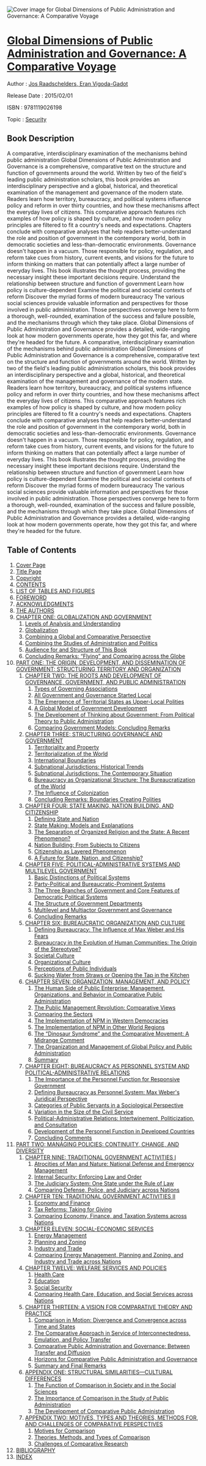 ![Cover image for Global Dimensions of Public Administration and Governance: A Comparative Voyage](https://imgdetail.ebookreading.net/cover/cover/security/EB9781119026198.jpg)

[Global Dimensions of Public Administration and Governance: A Comparative Voyage](https://ebookreading.net/view/book/Global+Dimensions+of+Public+Administration+and+Governance%3A+A+Comparative+Voyage-EB9781119026198_1.html "Global Dimensions of Public Administration and Governance: A Comparative Voyage")
====================================================================================================================

Author : [Jos Raadschelders](https://ebookreading.net/search/author/Jos+Raadschelders),[ Eran Vigoda-Gadot](https://ebookreading.net/search/author/+Eran+Vigoda-Gadot)

Release Date : 2015/02/01

ISBN : 9781119026198

Topic : [Security](https://ebookreading.net/search/category/security)

Book Description
-----------------

A comparative, interdisciplinary examination of the mechanisms behind public administration
Global Dimensions of Public Administration and Governance is a comprehensive, comparative text on the structure and function of governments around the world. Written by two of the field's leading public administration scholars, this book provides an interdisciplinary perspective and a global, historical, and theoretical examination of the management and governance of the modern state. Readers learn how territory, bureaucracy, and political systems influence policy and reform in over thirty countries, and how these mechanisms affect the everyday lives of citizens. This comparative approach features rich examples of how policy is shaped by culture, and how modern policy principles are filtered to fit a country's needs and expectations. Chapters conclude with comparative analyses that help readers better-understand the role and position of government in the contemporary world, both in democratic societies and less-than-democratic environments.
Governance doesn't happen in a vacuum. Those responsible for policy, regulation, and reform take cues from history, current events, and visions for the future to inform thinking on matters that can potentially affect a large number of everyday lives. This book illustrates the thought process, providing the necessary insight these important decisions require.
Understand the relationship between structure and function of government
Learn how policy is culture-dependent
Examine the political and societal contexts of reform
Discover the myriad forms of modern bureaucracy
The various social sciences provide valuable information and perspectives for those involved in public administration. Those perspectives converge here to form a thorough, well-rounded, examination of the success and failure possible, and the mechanisms through which they take place. Global Dimensions of Public Administration and Governance provides a detailed, wide-ranging look at how modern governments operate, how they got this far, and where they're headed for the future.
              A comparative, interdisciplinary examination of the mechanisms behind public administration
Global Dimensions of Public Administration and Governance is a comprehensive, comparative text on the structure and function of governments around the world. Written by two of the field's leading public administration scholars, this book provides an interdisciplinary perspective and a global, historical, and theoretical examination of the management and governance of the modern state. Readers learn how territory, bureaucracy, and political systems influence policy and reform in over thirty countries, and how these mechanisms affect the everyday lives of citizens. This comparative approach features rich examples of how policy is shaped by culture, and how modern policy principles are filtered to fit a country's needs and expectations. Chapters conclude with comparative analyses that help readers better-understand the role and position of government in the contemporary world, both in democratic societies and less-than-democratic environments.
Governance doesn't happen in a vacuum. Those responsible for policy, regulation, and reform take cues from history, current events, and visions for the future to inform thinking on matters that can potentially affect a large number of everyday lives. This book illustrates the thought process, providing the necessary insight these important decisions require.
Understand the relationship between structure and function of government
Learn how policy is culture-dependent
Examine the political and societal contexts of reform
Discover the myriad forms of modern bureaucracy
The various social sciences provide valuable information and perspectives for those involved in public administration. Those perspectives converge here to form a thorough, well-rounded, examination of the success and failure possible, and the mechanisms through which they take place. Global Dimensions of Public Administration and Governance provides a detailed, wide-ranging look at how modern governments operate, how they got this far, and where they're headed for the future.
              
Table of Contents
-----------------

1. [Cover Page](https://ebookreading.net/view/book/Global+Dimensions+of+Public+Administration+and+Governance%3A+A+Comparative+Voyage-EB9781119026198_1.html)
1. [Title Page](https://ebookreading.net/view/book/Global+Dimensions+of+Public+Administration+and+Governance%3A+A+Comparative+Voyage-EB9781119026198_2.html)
1. [Copyright](https://ebookreading.net/view/book/Global+Dimensions+of+Public+Administration+and+Governance%3A+A+Comparative+Voyage-EB9781119026198_3.html)
1. [CONTENTS](https://ebookreading.net/view/book/Global+Dimensions+of+Public+Administration+and+Governance%3A+A+Comparative+Voyage-EB9781119026198_4.html)
1. [LIST OF TABLES AND FIGURES](https://ebookreading.net/view/book/Global+Dimensions+of+Public+Administration+and+Governance%3A+A+Comparative+Voyage-EB9781119026198_5.html#ltf)
1. [FOREWORD](https://ebookreading.net/view/book/Global+Dimensions+of+Public+Administration+and+Governance%3A+A+Comparative+Voyage-EB9781119026198_6.html)
1. [ACKNOWLEDGMENTS](https://ebookreading.net/view/book/Global+Dimensions+of+Public+Administration+and+Governance%3A+A+Comparative+Voyage-EB9781119026198_7.html)
1. [THE AUTHORS](https://ebookreading.net/view/book/Global+Dimensions+of+Public+Administration+and+Governance%3A+A+Comparative+Voyage-EB9781119026198_8.html#aut)
1. [CHAPTER ONE: GLOBALIZATION AND GOVERNMENT](https://ebookreading.net/view/book/Global+Dimensions+of+Public+Administration+and+Governance%3A+A+Comparative+Voyage-EB9781119026198_9.html#c1)
    1. [Levels of Analysis and Understanding](https://ebookreading.net/view/book/Global+Dimensions+of+Public+Administration+and+Governance%3A+A+Comparative+Voyage-EB9781119026198_9.html#c01-2)
    1. [Globalization](https://ebookreading.net/view/book/Global+Dimensions+of+Public+Administration+and+Governance%3A+A+Comparative+Voyage-EB9781119026198_9.html#c01-3)
    1. [Combining a Global and Comparative Perspective](https://ebookreading.net/view/book/Global+Dimensions+of+Public+Administration+and+Governance%3A+A+Comparative+Voyage-EB9781119026198_9.html#c01-4)
    1. [Combining the Studies of Administration and Politics](https://ebookreading.net/view/book/Global+Dimensions+of+Public+Administration+and+Governance%3A+A+Comparative+Voyage-EB9781119026198_9.html#c01-5)
    1. [Audience for and Structure of This Book](https://ebookreading.net/view/book/Global+Dimensions+of+Public+Administration+and+Governance%3A+A+Comparative+Voyage-EB9781119026198_9.html#c01-6)
    1. [Concluding Remarks: “Flying” and Comparing across the Globe](https://ebookreading.net/view/book/Global+Dimensions+of+Public+Administration+and+Governance%3A+A+Comparative+Voyage-EB9781119026198_9.html#c01-7)
1. [PART ONE: THE ORIGIN, DEVELOPMENT, AND DISSEMINATION OF GOVERNMENT: STRUCTURING TERRITORY AND ORGANIZATION](https://ebookreading.net/view/book/Global+Dimensions+of+Public+Administration+and+Governance%3A+A+Comparative+Voyage-EB9781119026198_10.html#p1)
    1. [CHAPTER TWO: THE ROOTS AND DEVELOPMENT OF GOVERNANCE, GOVERNMENT, AND PUBLIC ADMINISTRATION](https://ebookreading.net/view/book/Global+Dimensions+of+Public+Administration+and+Governance%3A+A+Comparative+Voyage-EB9781119026198_11.html#c2)
        1. [Types of Governing Associations](https://ebookreading.net/view/book/Global+Dimensions+of+Public+Administration+and+Governance%3A+A+Comparative+Voyage-EB9781119026198_11.html#c02-9)
        1. [All Government and Governance Started Local](https://ebookreading.net/view/book/Global+Dimensions+of+Public+Administration+and+Governance%3A+A+Comparative+Voyage-EB9781119026198_11.html#c02-10)
        1. [The Emergence of Territorial States as Upper-Local Polities](https://ebookreading.net/view/book/Global+Dimensions+of+Public+Administration+and+Governance%3A+A+Comparative+Voyage-EB9781119026198_11.html#c02-11)
        1. [A Global Model of Government Development](https://ebookreading.net/view/book/Global+Dimensions+of+Public+Administration+and+Governance%3A+A+Comparative+Voyage-EB9781119026198_11.html#c02-12)
        1. [The Development of Thinking about Government: From Political Theory to Public Administration](https://ebookreading.net/view/book/Global+Dimensions+of+Public+Administration+and+Governance%3A+A+Comparative+Voyage-EB9781119026198_11.html#c02-13)
        1. [Comparing Government Models: Concluding Remarks](https://ebookreading.net/view/book/Global+Dimensions+of+Public+Administration+and+Governance%3A+A+Comparative+Voyage-EB9781119026198_11.html#c02-14)
    1. [CHAPTER THREE: STRUCTURING GOVERNANCE AND GOVERNMENT](https://ebookreading.net/view/book/Global+Dimensions+of+Public+Administration+and+Governance%3A+A+Comparative+Voyage-EB9781119026198_12.html#c3)
        1. [Territoriality and Property](https://ebookreading.net/view/book/Global+Dimensions+of+Public+Administration+and+Governance%3A+A+Comparative+Voyage-EB9781119026198_12.html#c03-16)
        1. [Territorialization of the World](https://ebookreading.net/view/book/Global+Dimensions+of+Public+Administration+and+Governance%3A+A+Comparative+Voyage-EB9781119026198_12.html#c03-17)
        1. [International Boundaries](https://ebookreading.net/view/book/Global+Dimensions+of+Public+Administration+and+Governance%3A+A+Comparative+Voyage-EB9781119026198_12.html#c03-18)
        1. [Subnational Jurisdictions: Historical Trends](https://ebookreading.net/view/book/Global+Dimensions+of+Public+Administration+and+Governance%3A+A+Comparative+Voyage-EB9781119026198_12.html#c03-19)
        1. [Subnational Jurisdictions: The Contemporary Situation](https://ebookreading.net/view/book/Global+Dimensions+of+Public+Administration+and+Governance%3A+A+Comparative+Voyage-EB9781119026198_12.html#c03-20)
        1. [Bureaucracy as Organizational Structure: The Bureaucratization of the World](https://ebookreading.net/view/book/Global+Dimensions+of+Public+Administration+and+Governance%3A+A+Comparative+Voyage-EB9781119026198_12.html#c03-21)
        1. [The Influence of Colonization](https://ebookreading.net/view/book/Global+Dimensions+of+Public+Administration+and+Governance%3A+A+Comparative+Voyage-EB9781119026198_12.html#c03-22)
        1. [Concluding Remarks: Boundaries Creating Polities](https://ebookreading.net/view/book/Global+Dimensions+of+Public+Administration+and+Governance%3A+A+Comparative+Voyage-EB9781119026198_12.html#c03-23)
    1. [CHAPTER FOUR: STATE MAKING, NATION BUILDING, AND CITIZENSHIP](https://ebookreading.net/view/book/Global+Dimensions+of+Public+Administration+and+Governance%3A+A+Comparative+Voyage-EB9781119026198_13.html#c4)
        1. [Defining State and Nation](https://ebookreading.net/view/book/Global+Dimensions+of+Public+Administration+and+Governance%3A+A+Comparative+Voyage-EB9781119026198_13.html#c04-24)
        1. [State Making: Models and Explanations](https://ebookreading.net/view/book/Global+Dimensions+of+Public+Administration+and+Governance%3A+A+Comparative+Voyage-EB9781119026198_13.html#c04-25)
        1. [The Separation of Organized Religion and the State: A Recent Phenomenon?](https://ebookreading.net/view/book/Global+Dimensions+of+Public+Administration+and+Governance%3A+A+Comparative+Voyage-EB9781119026198_13.html#c04-26)
        1. [Nation Building: From Subjects to Citizens](https://ebookreading.net/view/book/Global+Dimensions+of+Public+Administration+and+Governance%3A+A+Comparative+Voyage-EB9781119026198_13.html#c04-27)
        1. [Citizenship as Layered Phenomenon](https://ebookreading.net/view/book/Global+Dimensions+of+Public+Administration+and+Governance%3A+A+Comparative+Voyage-EB9781119026198_13.html#c04-28)
        1. [A Future for State, Nation, and Citizenship?](https://ebookreading.net/view/book/Global+Dimensions+of+Public+Administration+and+Governance%3A+A+Comparative+Voyage-EB9781119026198_13.html#c04-29)
    1. [CHAPTER FIVE: POLITICAL-ADMINISTRATIVE SYSTEMS AND MULTILEVEL GOVERNMENT](https://ebookreading.net/view/book/Global+Dimensions+of+Public+Administration+and+Governance%3A+A+Comparative+Voyage-EB9781119026198_14.html#c5)
        1. [Basic Distinctions of Political Systems](https://ebookreading.net/view/book/Global+Dimensions+of+Public+Administration+and+Governance%3A+A+Comparative+Voyage-EB9781119026198_14.html#c05-30)
        1. [Party-Political and Bureaucratic-Prominent Systems](https://ebookreading.net/view/book/Global+Dimensions+of+Public+Administration+and+Governance%3A+A+Comparative+Voyage-EB9781119026198_14.html#c05-35)
        1. [The Three Branches of Government and Core Features of Democratic Political Systems](https://ebookreading.net/view/book/Global+Dimensions+of+Public+Administration+and+Governance%3A+A+Comparative+Voyage-EB9781119026198_14.html#c05-36)
        1. [The Structure of Government Departments](https://ebookreading.net/view/book/Global+Dimensions+of+Public+Administration+and+Governance%3A+A+Comparative+Voyage-EB9781119026198_14.html#c05-37)
        1. [Multilevel and Multiactor Government and Governance](https://ebookreading.net/view/book/Global+Dimensions+of+Public+Administration+and+Governance%3A+A+Comparative+Voyage-EB9781119026198_14.html#c05-38)
        1. [Concluding Remarks](https://ebookreading.net/view/book/Global+Dimensions+of+Public+Administration+and+Governance%3A+A+Comparative+Voyage-EB9781119026198_14.html#c05-39)
    1. [CHAPTER SIX: BUREAUCRATIC ORGANIZATION AND CULTURE](https://ebookreading.net/view/book/Global+Dimensions+of+Public+Administration+and+Governance%3A+A+Comparative+Voyage-EB9781119026198_15.html#c6)
        1. [Defining Bureaucracy: The Influence of Max Weber and His Fears](https://ebookreading.net/view/book/Global+Dimensions+of+Public+Administration+and+Governance%3A+A+Comparative+Voyage-EB9781119026198_15.html#c06-40)
        1. [Bureaucracy in the Evolution of Human Communities: The Origin of the Stereotype?](https://ebookreading.net/view/book/Global+Dimensions+of+Public+Administration+and+Governance%3A+A+Comparative+Voyage-EB9781119026198_15.html#c06-41)
        1. [Societal Culture](https://ebookreading.net/view/book/Global+Dimensions+of+Public+Administration+and+Governance%3A+A+Comparative+Voyage-EB9781119026198_15.html#c06-42)
        1. [Organizational Culture](https://ebookreading.net/view/book/Global+Dimensions+of+Public+Administration+and+Governance%3A+A+Comparative+Voyage-EB9781119026198_15.html#c06-43)
        1. [Perceptions of Public Individuals](https://ebookreading.net/view/book/Global+Dimensions+of+Public+Administration+and+Governance%3A+A+Comparative+Voyage-EB9781119026198_15.html#c06-44)
        1. [Sucking Water from Straws or Opening the Tap in the Kitchen](https://ebookreading.net/view/book/Global+Dimensions+of+Public+Administration+and+Governance%3A+A+Comparative+Voyage-EB9781119026198_15.html#c06-45)
    1. [CHAPTER SEVEN: ORGANIZATION, MANAGEMENT, AND POLICY](https://ebookreading.net/view/book/Global+Dimensions+of+Public+Administration+and+Governance%3A+A+Comparative+Voyage-EB9781119026198_16.html#c7)
        1. [The Human Side of Public Enterprise: Management, Organizations, and Behavior in Comparative Public Administration](https://ebookreading.net/view/book/Global+Dimensions+of+Public+Administration+and+Governance%3A+A+Comparative+Voyage-EB9781119026198_16.html#c07-47)
        1. [The Public Management Revolution: Comparative Views](https://ebookreading.net/view/book/Global+Dimensions+of+Public+Administration+and+Governance%3A+A+Comparative+Voyage-EB9781119026198_16.html#c07-48)
        1. [Comparing the Sectors](https://ebookreading.net/view/book/Global+Dimensions+of+Public+Administration+and+Governance%3A+A+Comparative+Voyage-EB9781119026198_16.html#c07-49)
        1. [The Implementation of NPM in Western Democracies](https://ebookreading.net/view/book/Global+Dimensions+of+Public+Administration+and+Governance%3A+A+Comparative+Voyage-EB9781119026198_16.html#c07-50)
        1. [The Implementation of NPM in Other World Regions](https://ebookreading.net/view/book/Global+Dimensions+of+Public+Administration+and+Governance%3A+A+Comparative+Voyage-EB9781119026198_16.html#c07-58)
        1. [The “Dinosaur Syndrome” and the Comparative Movement: A Midrange Comment](https://ebookreading.net/view/book/Global+Dimensions+of+Public+Administration+and+Governance%3A+A+Comparative+Voyage-EB9781119026198_16.html#c07-62)
        1. [The Organization and Management of Global Policy and Public Administration](https://ebookreading.net/view/book/Global+Dimensions+of+Public+Administration+and+Governance%3A+A+Comparative+Voyage-EB9781119026198_16.html#c07-63)
        1. [Summary](https://ebookreading.net/view/book/Global+Dimensions+of+Public+Administration+and+Governance%3A+A+Comparative+Voyage-EB9781119026198_16.html#c07-64)
    1. [CHAPTER EIGHT: BUREAUCRACY AS PERSONNEL SYSTEM AND POLITICAL-ADMINISTRATIVE RELATIONS](https://ebookreading.net/view/book/Global+Dimensions+of+Public+Administration+and+Governance%3A+A+Comparative+Voyage-EB9781119026198_17.html#c8)
        1. [The Importance of the Personnel Function for Responsive Government](https://ebookreading.net/view/book/Global+Dimensions+of+Public+Administration+and+Governance%3A+A+Comparative+Voyage-EB9781119026198_17.html#c08-65)
        1. [Defining Bureaucracy as Personnel System: Max Weber&#39;s Juridical Perspective](https://ebookreading.net/view/book/Global+Dimensions+of+Public+Administration+and+Governance%3A+A+Comparative+Voyage-EB9781119026198_17.html#c08-66)
        1. [Categories of Public Servants in a Sociological Perspective](https://ebookreading.net/view/book/Global+Dimensions+of+Public+Administration+and+Governance%3A+A+Comparative+Voyage-EB9781119026198_17.html#c08-67)
        1. [Variation in the Size of the Civil Service](https://ebookreading.net/view/book/Global+Dimensions+of+Public+Administration+and+Governance%3A+A+Comparative+Voyage-EB9781119026198_17.html#c08-68)
        1. [Political-Administrative Relations: Intertwinement, Politicization, and Consultation](https://ebookreading.net/view/book/Global+Dimensions+of+Public+Administration+and+Governance%3A+A+Comparative+Voyage-EB9781119026198_17.html#c08-69)
        1. [Development of the Personnel Function in Developed Countries](https://ebookreading.net/view/book/Global+Dimensions+of+Public+Administration+and+Governance%3A+A+Comparative+Voyage-EB9781119026198_17.html#c08-70)
        1. [Concluding Comments](https://ebookreading.net/view/book/Global+Dimensions+of+Public+Administration+and+Governance%3A+A+Comparative+Voyage-EB9781119026198_17.html#c08-74)
1. [PART TWO: MANAGING POLICIES: CONTINUITY, CHANGE, AND DIVERSITY](https://ebookreading.net/view/book/Global+Dimensions+of+Public+Administration+and+Governance%3A+A+Comparative+Voyage-EB9781119026198_18.html#p2)
    1. [CHAPTER NINE: TRADITIONAL GOVERNMENT ACTIVITIES I](https://ebookreading.net/view/book/Global+Dimensions+of+Public+Administration+and+Governance%3A+A+Comparative+Voyage-EB9781119026198_19.html#c9)
        1. [Atrocities of Man and Nature: National Defense and Emergency Management](https://ebookreading.net/view/book/Global+Dimensions+of+Public+Administration+and+Governance%3A+A+Comparative+Voyage-EB9781119026198_19.html#c09-76)
        1. [Internal Security: Enforcing Law and Order](https://ebookreading.net/view/book/Global+Dimensions+of+Public+Administration+and+Governance%3A+A+Comparative+Voyage-EB9781119026198_19.html#c09-80)
        1. [The Judiciary System: One State under the Rule of Law](https://ebookreading.net/view/book/Global+Dimensions+of+Public+Administration+and+Governance%3A+A+Comparative+Voyage-EB9781119026198_19.html#c09-84)
        1. [Comparing Defense, Police, and Judiciary across Nations](https://ebookreading.net/view/book/Global+Dimensions+of+Public+Administration+and+Governance%3A+A+Comparative+Voyage-EB9781119026198_19.html#c09-88)
    1. [CHAPTER TEN: TRADITIONAL GOVERNMENT ACTIVITIES II](https://ebookreading.net/view/book/Global+Dimensions+of+Public+Administration+and+Governance%3A+A+Comparative+Voyage-EB9781119026198_20.html#c10)
        1. [Economy and Finance](https://ebookreading.net/view/book/Global+Dimensions+of+Public+Administration+and+Governance%3A+A+Comparative+Voyage-EB9781119026198_20.html#c10-90)
        1. [Tax Reforms: Taking for Giving](https://ebookreading.net/view/book/Global+Dimensions+of+Public+Administration+and+Governance%3A+A+Comparative+Voyage-EB9781119026198_20.html#c10-95)
        1. [Comparing Economy, Finance, and Taxation Systems across Nations](https://ebookreading.net/view/book/Global+Dimensions+of+Public+Administration+and+Governance%3A+A+Comparative+Voyage-EB9781119026198_20.html#c10-99)
    1. [CHAPTER ELEVEN: SOCIAL-ECONOMIC SERVICES](https://ebookreading.net/view/book/Global+Dimensions+of+Public+Administration+and+Governance%3A+A+Comparative+Voyage-EB9781119026198_21.html#c11)
        1. [Energy Management](https://ebookreading.net/view/book/Global+Dimensions+of+Public+Administration+and+Governance%3A+A+Comparative+Voyage-EB9781119026198_21.html#c11-101)
        1. [Planning and Zoning](https://ebookreading.net/view/book/Global+Dimensions+of+Public+Administration+and+Governance%3A+A+Comparative+Voyage-EB9781119026198_21.html#c11-106)
        1. [Industry and Trade](https://ebookreading.net/view/book/Global+Dimensions+of+Public+Administration+and+Governance%3A+A+Comparative+Voyage-EB9781119026198_21.html#c11-111)
        1. [Comparing Energy Management, Planning and Zoning, and Industry and Trade across Nations](https://ebookreading.net/view/book/Global+Dimensions+of+Public+Administration+and+Governance%3A+A+Comparative+Voyage-EB9781119026198_21.html#c11-116)
    1. [CHAPTER TWELVE: WELFARE SERVICES AND POLICIES](https://ebookreading.net/view/book/Global+Dimensions+of+Public+Administration+and+Governance%3A+A+Comparative+Voyage-EB9781119026198_22.html#c12)
        1. [Health Care](https://ebookreading.net/view/book/Global+Dimensions+of+Public+Administration+and+Governance%3A+A+Comparative+Voyage-EB9781119026198_22.html#c12-118)
        1. [Education](https://ebookreading.net/view/book/Global+Dimensions+of+Public+Administration+and+Governance%3A+A+Comparative+Voyage-EB9781119026198_22.html#c12-123)
        1. [Social Security](https://ebookreading.net/view/book/Global+Dimensions+of+Public+Administration+and+Governance%3A+A+Comparative+Voyage-EB9781119026198_22.html#c12-128)
        1. [Comparing Health Care, Education, and Social Services across Nations](https://ebookreading.net/view/book/Global+Dimensions+of+Public+Administration+and+Governance%3A+A+Comparative+Voyage-EB9781119026198_22.html#c12-133)
    1. [CHAPTER THIRTEEN: A VISION FOR COMPARATIVE THEORY AND PRACTICE](https://ebookreading.net/view/book/Global+Dimensions+of+Public+Administration+and+Governance%3A+A+Comparative+Voyage-EB9781119026198_23.html#c13)
        1. [Comparison in Motion: Divergence and Convergence across Time and States](https://ebookreading.net/view/book/Global+Dimensions+of+Public+Administration+and+Governance%3A+A+Comparative+Voyage-EB9781119026198_23.html#c13-135)
        1. [The Comparative Approach in Service of Interconnectedness, Emulation, and Policy Transfer](https://ebookreading.net/view/book/Global+Dimensions+of+Public+Administration+and+Governance%3A+A+Comparative+Voyage-EB9781119026198_23.html#c13-136)
        1. [Comparative Public Administration and Governance: Between Transfer and Diffusion](https://ebookreading.net/view/book/Global+Dimensions+of+Public+Administration+and+Governance%3A+A+Comparative+Voyage-EB9781119026198_23.html#c13-137)
        1. [Horizons for Comparative Public Administration and Governance](https://ebookreading.net/view/book/Global+Dimensions+of+Public+Administration+and+Governance%3A+A+Comparative+Voyage-EB9781119026198_23.html#c13-138)
        1. [Summary and Final Remarks](https://ebookreading.net/view/book/Global+Dimensions+of+Public+Administration+and+Governance%3A+A+Comparative+Voyage-EB9781119026198_23.html#c13-139)
    1. [APPENDIX ONE: STRUCTURAL SIMILARITIES—CULTURAL DIFFERENCES](https://ebookreading.net/view/book/Global+Dimensions+of+Public+Administration+and+Governance%3A+A+Comparative+Voyage-EB9781119026198_25.html#app1)
        1. [The Function of Comparison in Society and in the Social Sciences](https://ebookreading.net/view/book/Global+Dimensions+of+Public+Administration+and+Governance%3A+A+Comparative+Voyage-EB9781119026198_25.html#cx1-2)
        1. [The Importance of Comparison in the Study of Public Administration](https://ebookreading.net/view/book/Global+Dimensions+of+Public+Administration+and+Governance%3A+A+Comparative+Voyage-EB9781119026198_25.html#cx1-3)
        1. [The Development of Comparative Public Administration](https://ebookreading.net/view/book/Global+Dimensions+of+Public+Administration+and+Governance%3A+A+Comparative+Voyage-EB9781119026198_25.html#cx1-7)
    1. [APPENDIX TWO: MOTIVES, TYPES AND THEORIES, METHODS FOR, AND CHALLENGES OF COMPARATIVE PERSPECTIVES](https://ebookreading.net/view/book/Global+Dimensions+of+Public+Administration+and+Governance%3A+A+Comparative+Voyage-EB9781119026198_0.html#app2)
        1. [Motives for Comparison](https://ebookreading.net/view/book/Global+Dimensions+of+Public+Administration+and+Governance%3A+A+Comparative+Voyage-EB9781119026198_0.html#cx2-8)
        1. [Theories, Methods, and Types of Comparison](https://ebookreading.net/view/book/Global+Dimensions+of+Public+Administration+and+Governance%3A+A+Comparative+Voyage-EB9781119026198_0.html#cx2-9)
        1. [Challenges of Comparative Research](https://ebookreading.net/view/book/Global+Dimensions+of+Public+Administration+and+Governance%3A+A+Comparative+Voyage-EB9781119026198_0.html#cx2-13)
1. [BIBLIOGRAPHY](https://ebookreading.net/view/book/Global+Dimensions+of+Public+Administration+and+Governance%3A+A+Comparative+Voyage-EB9781119026198_26.html#bib)
1. [INDEX](https://ebookreading.net/view/book/Global+Dimensions+of+Public+Administration+and+Governance%3A+A+Comparative+Voyage-EB9781119026198_27.html#ind)
